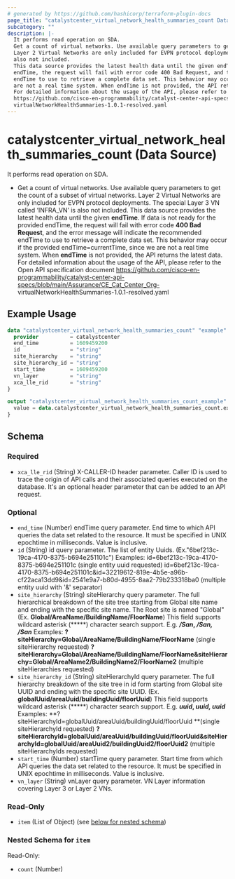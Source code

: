 ```yaml
---
# generated by https://github.com/hashicorp/terraform-plugin-docs
page_title: "catalystcenter_virtual_network_health_summaries_count Data Source - terraform-provider-catalystcenter"
subcategory: ""
description: |-
  It performs read operation on SDA.
  Get a count of virtual networks. Use available query parameters to get the count of a subset of virtual networks.
  Layer 2 Virtual Networks are only included for EVPN protocol deployments. The special Layer 3 VN called ‘INFRAVN’ is
  also not included.
  This data source provides the latest health data until the given endTime. If data is not ready for the provided
  endTime, the request will fail with error code 400 Bad Request, and the error message will indicate the recommended
  endTime to use to retrieve a complete data set. This behavior may occur if the provided endTime=currentTime, since we
  are not a real time system. When endTime is not provided, the API returns the latest data.
  For detailed information about the usage of the API, please refer to the Open API specification document
  https://github.com/cisco-en-programmability/catalyst-center-api-specs/blob/main/Assurance/CECatCenterOrg-
  virtualNetworkHealthSummaries-1.0.1-resolved.yaml
---
```


# catalystcenter_virtual_network_health_summaries_count (Data Source)

It performs read operation on SDA.

- Get a count of virtual networks. Use available query parameters to get the count of a subset of virtual networks.
Layer 2 Virtual Networks are only included for EVPN protocol deployments. The special Layer 3 VN called ‘INFRA_VN’ is
also not included.
This data source provides the latest health data until the given **endTime**. If data is not ready for the provided
endTime, the request will fail with error code **400 Bad Request**, and the error message will indicate the recommended
endTime to use to retrieve a complete data set. This behavior may occur if the provided endTime=currentTime, since we
are not a real time system. When **endTime** is not provided, the API returns the latest data.
For detailed information about the usage of the API, please refer to the Open API specification document
https://github.com/cisco-en-programmability/catalyst-center-api-specs/blob/main/Assurance/CE_Cat_Center_Org-
virtualNetworkHealthSummaries-1.0.1-resolved.yaml

## Example Usage

```terraform
data "catalystcenter_virtual_network_health_summaries_count" "example" {
  provider          = catalystcenter
  end_time          = 1609459200
  id                = "string"
  site_hierarchy    = "string"
  site_hierarchy_id = "string"
  start_time        = 1609459200
  vn_layer          = "string"
  xca_lle_rid       = "string"
}

output "catalystcenter_virtual_network_health_summaries_count_example" {
  value = data.catalystcenter_virtual_network_health_summaries_count.example.item
}
```

<!-- schema generated by tfplugindocs -->
## Schema

### Required

- `xca_lle_rid` (String) X-CALLER-ID header parameter. Caller ID is used to trace the origin of API calls and their associated queries executed on the database. It's an optional header parameter that can be added to an API request.

### Optional

- `end_time` (Number) endTime query parameter. End time to which API queries the data set related to the resource. It must be specified in UNIX epochtime in milliseconds. Value is inclusive.
- `id` (String) id query parameter. The list of entity Uuids. (Ex."6bef213c-19ca-4170-8375-b694e251101c") Examples: id=6bef213c-19ca-4170-8375-b694e251101c (single entity uuid requested) id=6bef213c-19ca-4170-8375-b694e251101c&id=32219612-819e-4b5e-a96b-cf22aca13dd9&id=2541e9a7-b80d-4955-8aa2-79b233318ba0 (multiple entity uuid with '&' separator)
- `site_hierarchy` (String) siteHierarchy query parameter. The full hierarchical breakdown of the site tree starting from Global site name and ending with the specific site name. The Root site is named "Global" (Ex. **Global/AreaName/BuildingName/FloorName**)          This field supports wildcard asterisk (*****) character search support. E.g. ***/San*, */San, /San***          Examples:          **?siteHierarchy=Global/AreaName/BuildingName/FloorName** (single siteHierarchy requested)          **?siteHierarchy=Global/AreaName/BuildingName/FloorName&siteHierarchy=Global/AreaName2/BuildingName2/FloorName2** (multiple siteHierarchies requested)
- `site_hierarchy_id` (String) siteHierarchyId query parameter. The full hierarchy breakdown of the site tree in id form starting from Global site UUID and ending with the specific site UUID. (Ex. **globalUuid/areaUuid/buildingUuid/floorUuid**)          This field supports wildcard asterisk (*****) character search support. E.g. ***uuid*, *uuid, uuid***          Examples:          **?siteHierarchyId=globalUuid/areaUuid/buildingUuid/floorUuid **(single siteHierarchyId requested)          **?siteHierarchyId=globalUuid/areaUuid/buildingUuid/floorUuid&siteHierarchyId=globalUuid/areaUuid2/buildingUuid2/floorUuid2** (multiple siteHierarchyIds requested)
- `start_time` (Number) startTime query parameter. Start time from which API queries the data set related to the resource. It must be specified in UNIX epochtime in milliseconds. Value is inclusive.
- `vn_layer` (String) vnLayer query parameter. VN Layer information covering Layer 3 or Layer 2 VNs.

### Read-Only

- `item` (List of Object) (see [below for nested schema](#nestedatt--item))

<a id="nestedatt--item"></a>
### Nested Schema for `item`

Read-Only:

- `count` (Number)
